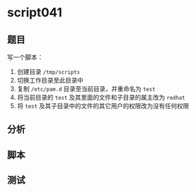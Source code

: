 # script041
## 题目

写一个脚本：
1. 创建目录 `/tmp/scripts`
2. 切换工作目录至此目录中
3. 复制 `/etc/pam.d` 目录至当前目录，并重命名为 `test`
4. 将当前目录的 `test` 及其里面的文件和子目录的属主改为 `redhat`
5. 将 `test` 及其子目录中的文件的其它用户的权限改为没有任何权限

## 分析



## 脚本


## 测试



